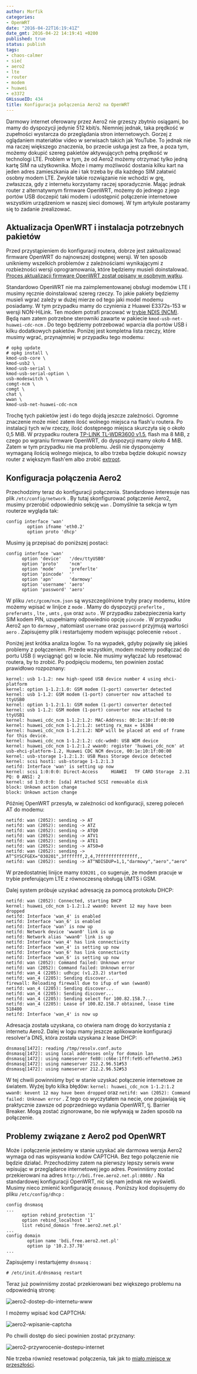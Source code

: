 ```yaml
---
author: Morfik
categories:
- OpenWRT
date: "2016-04-22T16:19:41Z"
date_gmt: 2016-04-22 14:19:41 +0200
published: true
status: publish
tags:
- chaos-calmer
- sieć
- aero2
- lte
- router
- modem
- huawei
- e3372
GHissueID: 434
title: Konfiguracja połączenia Aero2 na OpenWRT
---
```


Darmowy internet oferowany przez Aero2 nie grzeszy zbytnio osiągami, bo mamy do dyspozycji jedynie
512 kbit/s. Niemniej jednak, taka prędkość w zupełności wystarcza do przeglądania stron
internetowych. Gorzej z oglądaniem materiałów video w serwisach takich jak YouTube. To jednak nie ma
raczej większego znaczenia, bo przecie usługa jest za free, a poza tym, możemy dokupić szereg
pakietów aktywujących pełną prędkość w technologi LTE. Problem w tym, że od Aero2 możemy otrzymać
tylko jedną kartę SIM na użytkownika. Może i mamy możliwość dostania kilku kart na jeden adres
zamieszkania ale i tak trzeba by dla każdego SIM załatwić osobny modem LTE. Zwykle takie rozwiązanie
nie wchodzi w grę, zwłaszcza, gdy z internetu korzystamy raczej sporadycznie. Mając jednak router z
alternatywnym firmware OpenWRT, możemy do jednego z jego portów USB doczepić taki modem i udostępnić
połączenie internetowe wszystkim urządzeniom w naszej sieci domowej. W tym artykule postaramy się to
zadanie zrealizować.

<!--more-->
## Aktualizacja OpenWRT i instalacja potrzebnych pakietów

Przed przystąpieniem do konfiguracji routera, dobrze jest zaktualizować firmware OpenWRT do
najnowszej dostępnej wersji. W ten sposób unikniemy wszelkich problemów z zależnościami wynikającymi
z rozbieżności wersji oprogramowania, które będziemy musieli doinstalować. [Proces aktualizacji
firmware OpenWRT został opisany w osobnym
wątku](/post/sysupgrade-czyli-aktualizacja-firmware-openwrt/).

Standardowo OpenWRT nie ma zaimplementowanej obsługi modemów LTE i musimy ręcznie doinstalować
szereg rzeczy. To jakie pakiety będziemy musieli wgrać zależy w dużej mierze od tego jaki model
modemu posiadamy. W tym przypadku mamy do czynienia z Huawei E3372s-153 w wersji NON-HiLink. Ten
modem potrafi pracować w [trybie NDIS
(NCM)](https://en.wikipedia.org/wiki/Network_Driver_Interface_Specification). Będą nam zatem
potrzebne sterowniki zawarte w pakiecie `kmod-usb-net-huawei-cdc-ncm` . Do tego będziemy potrzebować
wparcia dla portów USB i kilku dodatkowych pakietów. Poniżej jest kompletna lista rzeczy, które
musimy wgrać, przynajmniej w przypadku tego modemu:

    # opkg update
    # opkg install \
    kmod-usb-core \
    kmod-usb2 \
    kmod-usb-serial \
    kmod-usb-serial-option \
    usb-modeswitch \
    comgt-ncm \
    comgt \
    chat \
    wwan \
    kmod-usb-net-huawei-cdc-ncm

Trochę tych pakietów jest i do tego dojdą jeszcze zależności. Ogromne znaczenie może mieć zatem
ilość wolnego miejsca na flash'u routera. Po instalacji tych w/w rzeczy, ilość dostępnego miejsca
skurczyła się o około 0,5 MiB. W przypadku routera [TP-LINK TL-WDR3600
v1.5](http://www.tp-link.com.pl/products/details/TL-WDR3600.html), flash ma 8 MiB, z czego po
wgraniu firmware OpenWRT, do dyspozycji mamy około 4 MiB. Zatem w tym przypadku nie ma problemu.
Jeśli nie dysponujemy wymaganą ilością wolnego miejsca, to albo trzeba będzie dokupić nowszy router
z większym flash'em albo zrobić [extroot](http://eko.one.pl/?p=openwrt-externalroot).

## Konfiguracja połączenia Aero2

Przechodzimy teraz do konfiguracji połączenia. Standardowo interesuje nas plik
`/etc/config/network` . By tutaj skonfigurować połączenie Aero2, musimy przerobić odpowiednio
sekcję `wan` . Domyślnie ta sekcja w tym routerze wygląda tak:

    config interface 'wan'
            option ifname 'eth0.2'
            option proto 'dhcp'

Musimy ją przepisać do poniższej postaci:

    config interface 'wan'
          option 'device'   '/dev/ttyUSB0'
          option 'proto'    'ncm'
          option 'mode'     'preferlte'
          option 'pincode'  ''
          option 'apn'      'darmowy'
          option 'username' 'aero'
          option 'password' 'aero'

W pliku `/etc/gcom/ncm.json` są wyszczególnione tryby pracy modemu, które możemy wpisać w linijce z
`mode` . Mamy do dyspozycji `preferlte` , `preferumts` , `lte` , `umts` , `gsm` oraz `auto` . W
przypadku zabezpieczenia karty SIM kodem PIN, uzupełniamy odpowiednio opcję `pincode` . W przypadku
Aero2 `apn` to `darmowy` , natomiast `username` oraz `password` przyjmują wartości `aero` .
Zapisujemy plik i restartujemy modem wpisując polecenie `reboot` .

Poniżej jest krótka analiza logów. To na wypadek, gdyby pojawiły się jakieś problemy z połączeniem.
Przede wszystkim, modem możemy podłączać do portu USB (i wyciągnąć go) w locie. Nie musimy wyłączać
lub resetować routera, by to zrobić. Po podpięciu modemu, ten powinien zostać prawidłowo rozpoznany:

    kernel: usb 1-1.2: new high-speed USB device number 4 using ehci-platform
    kernel: option 1-1.2:1.0: GSM modem (1-port) converter detected
    kernel: usb 1-1.2: GSM modem (1-port) converter now attached to ttyUSB0
    kernel: option 1-1.2:1.1: GSM modem (1-port) converter detected
    kernel: usb 1-1.2: GSM modem (1-port) converter now attached to ttyUSB1
    kernel: huawei_cdc_ncm 1-1.2:1.2: MAC-Address: 00:1e:10:1f:00:00
    kernel: huawei_cdc_ncm 1-1.2:1.2: setting rx_max = 16384
    kernel: huawei_cdc_ncm 1-1.2:1.2: NDP will be placed at end of frame for this device.
    kernel: huawei_cdc_ncm 1-1.2:1.2: cdc-wdm0: USB WDM device
    kernel: huawei_cdc_ncm 1-1.2:1.2 wwan0: register 'huawei_cdc_ncm' at usb-ehci-platform-1.2, Huawei CDC NCM device, 00:1e:10:1f:00:00
    kernel: usb-storage 1-1.2:1.3: USB Mass Storage device detected
    kernel: scsi host1: usb-storage 1-1.2:1.3
    netifd: Interface 'wan' is setting up now
    kernel: scsi 1:0:0:0: Direct-Access     HUAWEI   TF CARD Storage  2.31 PQ: 0 ANSI: 2
    kernel: sd 1:0:0:0: [sda] Attached SCSI removable disk
    block: Unkown action change
    block: Unkown action change

Później OpenWRT przesyła, w zależności od konfiguracji, szereg poleceń AT do modemu:

    netifd: wan (2052): sending -> AT
    netifd: wan (2052): sending -> ATZ
    netifd: wan (2052): sending -> ATQ0
    netifd: wan (2052): sending -> ATV1
    netifd: wan (2052): sending -> ATE1
    netifd: wan (2052): sending -> ATS0=0
    netifd: wan (2052): sending -> AT^SYSCFGEX="030201",3fffffff,2,4,7fffffffffffffff,,
    netifd: wan (2052): sending -> AT^NDISDUP=1,1,"darmowy","aero","aero"

W przedostatniej linijce mamy `030201` , co sugeruje, że modem pracuje w trybie preferującym LTE z
równoczesną obsługą UMTS i GSM.

Dalej system próbuje uzyskać adresację za pomocą protokołu DHCP:

    netifd: wan (2052): Connected, starting DHCP
    kernel: huawei_cdc_ncm 1-1.2:1.2 wwan0: kevent 12 may have been dropped
    netifd: Interface 'wan_4' is enabled
    netifd: Interface 'wan_6' is enabled
    netifd: Interface 'wan' is now up
    netifd: Network device 'wwan0' link is up
    netifd: Network alias 'wwan0' link is up
    netifd: Interface 'wan_4' has link connectivity
    netifd: Interface 'wan_4' is setting up now
    netifd: Interface 'wan_6' has link connectivity
    netifd: Interface 'wan_6' is setting up now
    netifd: wan (2052): Command failed: Unknown error
    netifd: wan (2052): Command failed: Unknown error
    netifd: wan_4 (2205): udhcpc (v1.23.2) started
    netifd: wan_4 (2205): Sending discover...
    firewall: Reloading firewall due to ifup of wan (wwan0)
    netifd: wan_4 (2205): Sending discover...
    netifd: wan_4 (2205): Sending discover...
    netifd: wan_4 (2205): Sending select for 100.82.158.7...
    netifd: wan_4 (2205): Lease of 100.82.158.7 obtained, lease time 518400
    netifd: Interface 'wan_4' is now up

Adresacja została uzyskana, co otwiera nam drogę do korzystania z internetu Aero2. Dalej w logu mamy
jeszcze aplikowanie konfiguracji resolver'a DNS, która została uzyskana z lease DHCP:

    dnsmasq[1472]: reading /tmp/resolv.conf.auto
    dnsmasq[1472]: using local addresses only for domain lan
    dnsmasq[1472]: using nameserver fe80::c66e:1fff:fe95:effe%eth0.2#53
    dnsmasq[1472]: using nameserver 212.2.96.51#53
    dnsmasq[1472]: using nameserver 212.2.96.52#53

W tej chwili powinniśmy być w stanie uzyskać połączenie internetowe ze światem. Wyżej było kilka
błędów: `kernel: huawei_cdc_ncm 1-1.2:1.2 wwan0: kevent 12 may have been dropped` oraz `netifd:
wan (2052): Command failed: Unknown error` . Z tego co wyczytałem na necie, one pojawiają się
praktycznie zawsze od poprzedniego wydania OpenWRT, tj. Barrier Breaker. Mogą zostać zignorowane, bo
nie wpływają w żaden sposób na połączenie.

## Problemy związane z Aero2 pod OpenWRT

Może i połączenie jesteśmy w stanie uzyskać ale darmowa wersja Aero2 wymaga od nas wpisywania kodów
CAPTCHA. Bez tego połączenie nie będzie działać. Przechodzimy zatem na pierwszy lepszy serwis www
wpisując w przeglądarce internetowej jego adres. Powinniśmy zostać przekierowani na adres
`http://bdi.free.aero2.net.pl:8080/` . Na standardowej konfiguracji OpenWRT, nic się nam jednak nie
wyświetli. Musimy nieco zmienić konfigurację `dnsmasq` . Poniższy kod dopisujemy do pliku
`/etc/config/dhcp` :

    config dnsmasq
    ...
          option rebind_protection '1'
          option rebind_localhost '1'
          list rebind_domain 'free.aero2.net.pl'
    ...
    config domain
            option name 'bdi.free.aero2.net.pl'
            option ip '10.2.37.78'
    ...

Zapisujemy i restartujemy `dnsmasq` :

    # /etc/init.d/dnsmasq restart

Teraz już powinniśmy zostać przekierowani bez większego problemu na odpowiednią stronę:

![aero2-dostep-do-internetu-www](/img/2016/04/1.aero2-dostep-do-internetu-www.png#big)

I możemy wpisać kod CAPTCHA:

![aero2-wpisanie-captcha](/img/2016/04/2.aero2-wpisanie-captcha.png#big)

Po chwili dostęp do sieci powinien zostać przyznany:

![aero2-przywrocenie-dostepu-internet](/img/2016/04/3.aero2-przywrocenie-dostepu-internet.png#huge)

Nie trzeba również resetować połączenia, tak jak to [miało miejsce w
przeszłości](http://jdtech.pl/2015/04/aero2-rezygnuje-z-koniecznosci-rozlaczania-po-wpisaniu-kodu.html).
